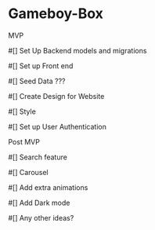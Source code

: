 # Gameboy-Box




MVP

#[] Set Up Backend models and migrations



#[] Set up Front end




#[] Seed Data ???




#[] Create Design for Website




#[] Style




#[] Set up User Authentication




Post MVP


#[] Search feature

#[] Carousel

#[] Add extra animations

#[] Add Dark mode

#[] Any other ideas?
